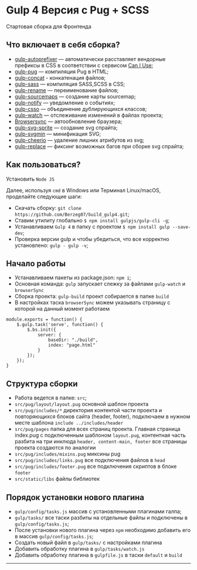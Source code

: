 # Gulp 4 Версия с Pug + SCSS
Стартовая сборка для Фронтенда

## Что включает в себя сборка?
* [gulp-autoprefixer](https://www.npmjs.com/package/gulp-autoprefixer) — автоматически расставляет вендорные префиксы в CSS в соответствии с сервисом [Can I Use](https://caniuse.com/);
* [gulp-pug](https://www.npmjs.com/package/gulp-pug) — компиляция Pug в HTML;
* [gulp-concat](https://www.npmjs.com/package/gulp-concat) - конкатенация файлов;
* [gulp-sass](https://www.npmjs.com/package/gulp-sass) — компиляция SASS,SCSS в CSS;
* [gulp-rename](https://www.npmjs.com/package/gulp-rename) — переименование файлов;
* [gulp-sourcemaps](https://www.npmjs.com/package/gulp-sourcemaps) — создание карты sourcemap;
* [gulp-notify](https://www.npmjs.com/package/gulp-notify) — уведомление о событиях;
* [gulp-csso](https://www.npmjs.com/package/gulp-csso) — объединение дублирующихся классов;
* [gulp-watch](https://www.npmjs.com/package/gulp-watch) — отслеживание изменений в файлах проекта;
* [Browsersync](https://browsersync.io/docs/gulp) — автообновление браузера;
* [gulp-svg-sprite](https://www.npmjs.com/package/gulp-svg-sprite) — создание svg спрайта;
* [gulp-svgmin](https://www.npmjs.com/package/gulp-svgmin) — минификация SVG;
* [gulp-cheerio](https://www.npmjs.com/package/gulp-cheerio) — удаление лишних атрибутов из svg;
* [gulp-replace](https://www.npmjs.com/package/gulp-replace) — фиксинг возможных багов при сборке svg спрайта;



## Как пользоваться?

Установить ```Node JS```

Далее, используя ```cmd``` в Windows или Терминал Linux/macOS, проделайте следующие шаги:

* Скачать сборку: ```git clone https://github.com/Berzeg07/build_gulp4.git```;
* Ставим утилиту глобально ```$ npm install gulpjs/gulp-cli -g```;
* Устанавливаем ```Gulp 4``` в папку с проектом ```$ npm install gulp --save-dev```;
* Проверка версии gulp и чтобы убедиться, что все корректно установлено: ```gulp -
gulp -v```;

## Начало работы

* Устанавливаем пакеты из package.json: ```npm i```;
* Основная команда: ```gulp``` запускает слежку за файлами ```gulp-watch``` и ```browserSync```
* Сборка проекта: ```gulp-build``` проект собирается в папке ```build```
* В настройках таска ```browserSync``` можем указывать страницу с которой на данный момент работаем

```
module.exports = function() {
    $.gulp.task('serve', function() {
        $.bs.init({
            server: {
                baseDir: "./build",
                index: "page.html"
            }
        });
    });
}
```

## Структура сборки
* Работа ведется в папке: ```src```;
*  ```src/pug/layout/layout.pug``` основной шаблон проекта
*  ```src/pug/includes/*``` директория контентой части проекта и повторяющихся блоков сайта (header, footer), подключаем в нужном месте шаблона ```include ../includes/header```
*  ```src/pug/pages``` папка для всех страниц проекта. Главная страница index.pug с подключенным шаблоном ```layout.pug```, контентная часть разбита на три инклюда ```header, content-main, footer``` все страницы проекта создаются по аналогии
*  ```src/pug/includes/mixins.pug``` миксины pug
*  ```src/pug/includes/links.pug``` все подключения файлов в ```head```
*  ```src/pug/includes/footer.pug``` все подключения скриптов в блоке ```footer```
*  ```src/static/libs``` файлы библиотек


## Порядок установки нового плагина
* ```gulp/config/tasks.js``` массив с установленными плагинами галпа;
* ```gulp/tasks/``` все таски разбиты на отдельные файлы и подключены в ```gulp/config/tasks.js```;
* После установки нового плагина через ```npm``` необходимо добавить его в массив ```gulp/config/tasks.js```;
* Создать новый файл в ```gulp/tasks/``` с настройками плагина
* Добавить обработку плагина в ```gulp/tasks/watch.js```
* Добавить обработку плагина в ```gulpfile.js``` в таски ```default``` и ```build```

***
